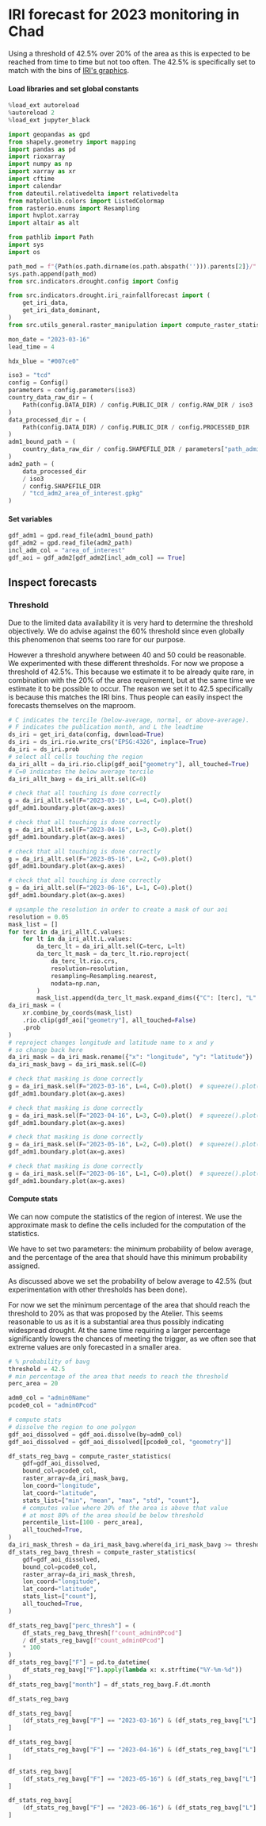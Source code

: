 # IRI forecast for 2023 monitoring in Chad
Using a threshold of 42.5% over 20% of the area as this is expected to be reached from time to time but not too often. The 42.5% is specifically set to match with the bins of [IRI's graphics](https://iri.columbia.edu/our-expertise/climate/forecasts/seasonal-climate-forecasts/). 


#### Load libraries and set global constants

```python
%load_ext autoreload
%autoreload 2
%load_ext jupyter_black
```

```python
import geopandas as gpd
from shapely.geometry import mapping
import pandas as pd
import rioxarray
import numpy as np
import xarray as xr
import cftime
import calendar
from dateutil.relativedelta import relativedelta
from matplotlib.colors import ListedColormap
from rasterio.enums import Resampling
import hvplot.xarray
import altair as alt

from pathlib import Path
import sys
import os

path_mod = f"{Path(os.path.dirname(os.path.abspath(''))).parents[2]}/"
sys.path.append(path_mod)
from src.indicators.drought.config import Config

from src.indicators.drought.iri_rainfallforecast import (
    get_iri_data,
    get_iri_data_dominant,
)
from src.utils_general.raster_manipulation import compute_raster_statistics
```

```python
mon_date = "2023-03-16"
lead_time = 4
```

```python
hdx_blue = "#007ce0"
```

```python
iso3 = "tcd"
config = Config()
parameters = config.parameters(iso3)
country_data_raw_dir = (
    Path(config.DATA_DIR) / config.PUBLIC_DIR / config.RAW_DIR / iso3
)
data_processed_dir = (
    Path(config.DATA_DIR) / config.PUBLIC_DIR / config.PROCESSED_DIR
)
adm1_bound_path = (
    country_data_raw_dir / config.SHAPEFILE_DIR / parameters["path_admin1_shp"]
)
adm2_path = (
    data_processed_dir
    / iso3
    / config.SHAPEFILE_DIR
    / "tcd_adm2_area_of_interest.gpkg"
)
```

#### Set variables

```python
gdf_adm1 = gpd.read_file(adm1_bound_path)
gdf_adm2 = gpd.read_file(adm2_path)
incl_adm_col = "area_of_interest"
gdf_aoi = gdf_adm2[gdf_adm2[incl_adm_col] == True]
```

## Inspect forecasts


### Threshold



Due to the limited data availability it is very hard to determine the threshold objectively. We do advise against the 60% threshold since even globally this phenomenon that seems too rare for our purpose. 

However a threshold anywhere between 40 and 50 could be reasonable. We experimented with these different thresholds. For now we propose a threshold of 42.5%. This because we estimate it to be already quite rare, in combination with the 20% of the area requirement, but at the same time we estimate it to be possible to occur. The reason we set it to 42.5 specifically is because this matches the IRI bins. Thus people can easily inspect the forecasts themselves on the maproom.

```python
# C indicates the tercile (below-average, normal, or above-average).
# F indicates the publication month, and L the leadtime
ds_iri = get_iri_data(config, download=True)
ds_iri = ds_iri.rio.write_crs("EPSG:4326", inplace=True)
da_iri = ds_iri.prob
# select all cells touching the region
da_iri_allt = da_iri.rio.clip(gdf_aoi["geometry"], all_touched=True)
# C=0 indicates the below average tercile
da_iri_allt_bavg = da_iri_allt.sel(C=0)
```

```python
# check that all touching is done correctly
g = da_iri_allt.sel(F="2023-03-16", L=4, C=0).plot()
gdf_adm1.boundary.plot(ax=g.axes)
```

```python
# check that all touching is done correctly
g = da_iri_allt.sel(F="2023-04-16", L=3, C=0).plot()
gdf_adm1.boundary.plot(ax=g.axes)
```

```python
# check that all touching is done correctly
g = da_iri_allt.sel(F="2023-05-16", L=2, C=0).plot()
gdf_adm1.boundary.plot(ax=g.axes)
```

```python
# check that all touching is done correctly
g = da_iri_allt.sel(F="2023-06-16", L=1, C=0).plot()
gdf_adm1.boundary.plot(ax=g.axes)
```

```python
# upsample the resolution in order to create a mask of our aoi
resolution = 0.05
mask_list = []
for terc in da_iri_allt.C.values:
    for lt in da_iri_allt.L.values:
        da_terc_lt = da_iri_allt.sel(C=terc, L=lt)
        da_terc_lt_mask = da_terc_lt.rio.reproject(
            da_terc_lt.rio.crs,
            resolution=resolution,
            resampling=Resampling.nearest,
            nodata=np.nan,
        )
        mask_list.append(da_terc_lt_mask.expand_dims({"C": [terc], "L": [lt]}))
da_iri_mask = (
    xr.combine_by_coords(mask_list)
    .rio.clip(gdf_aoi["geometry"], all_touched=False)
    .prob
)
# reproject changes longitude and latitude name to x and y
# so change back here
da_iri_mask = da_iri_mask.rename({"x": "longitude", "y": "latitude"})
da_iri_mask_bavg = da_iri_mask.sel(C=0)
```

```python
# check that masking is done correctly
g = da_iri_mask.sel(F="2023-03-16", L=4, C=0).plot()  # squeeze().plot()
gdf_adm1.boundary.plot(ax=g.axes)
```

```python
# check that masking is done correctly
g = da_iri_mask.sel(F="2023-04-16", L=3, C=0).plot()  # squeeze().plot()
gdf_adm1.boundary.plot(ax=g.axes)
```

```python
# check that masking is done correctly
g = da_iri_mask.sel(F="2023-05-16", L=2, C=0).plot()  # squeeze().plot()
gdf_adm1.boundary.plot(ax=g.axes)
```

```python
# check that masking is done correctly
g = da_iri_mask.sel(F="2023-06-16", L=1, C=0).plot()  # squeeze().plot()
gdf_adm1.boundary.plot(ax=g.axes)
```

#### Compute stats
We can now compute the statistics of the region of interest. We use the approximate mask to define the cells included for the computation of the statistics. 

We have to set two parameters: the minimum probability of below average, and the percentage of the area that should have this minimum probability assigned. 

As discussed above we set the probability of below average to 42.5% (but experimentation with other thresholds has been done). 

For now we set the minimum percentage of the area that should reach the threshold to 20% as that was proposed by the Atelier. This seems reasonable to us as it is a substantial area thus possibly indicating widespread drought. At the same time requiring a larger percentage significantly lowers the chances of meeting the trigger, as we often see that extreme values are only forecasted in a smaller area.

```python
# % probability of bavg
threshold = 42.5
# min percentage of the area that needs to reach the threshold
perc_area = 20
```

```python
adm0_col = "admin0Name"
pcode0_col = "admin0Pcod"
```

```python
# compute stats
# dissolve the region to one polygon
gdf_aoi_dissolved = gdf_aoi.dissolve(by=adm0_col)
gdf_aoi_dissolved = gdf_aoi_dissolved[[pcode0_col, "geometry"]]

df_stats_reg_bavg = compute_raster_statistics(
    gdf=gdf_aoi_dissolved,
    bound_col=pcode0_col,
    raster_array=da_iri_mask_bavg,
    lon_coord="longitude",
    lat_coord="latitude",
    stats_list=["min", "mean", "max", "std", "count"],
    # computes value where 20% of the area is above that value
    # at most 80% of the area should be below threshold
    percentile_list=[100 - perc_area],
    all_touched=True,
)
da_iri_mask_thresh = da_iri_mask_bavg.where(da_iri_mask_bavg >= threshold)
df_stats_reg_bavg_thresh = compute_raster_statistics(
    gdf=gdf_aoi_dissolved,
    bound_col=pcode0_col,
    raster_array=da_iri_mask_thresh,
    lon_coord="longitude",
    lat_coord="latitude",
    stats_list=["count"],
    all_touched=True,
)

df_stats_reg_bavg["perc_thresh"] = (
    df_stats_reg_bavg_thresh[f"count_admin0Pcod"]
    / df_stats_reg_bavg[f"count_admin0Pcod"]
    * 100
)
df_stats_reg_bavg["F"] = pd.to_datetime(
    df_stats_reg_bavg["F"].apply(lambda x: x.strftime("%Y-%m-%d"))
)
df_stats_reg_bavg["month"] = df_stats_reg_bavg.F.dt.month
```

```python
df_stats_reg_bavg
```

```python
df_stats_reg_bavg[
    (df_stats_reg_bavg["F"] == "2023-03-16") & (df_stats_reg_bavg["L"] == 4.0)
]
```

```python
df_stats_reg_bavg[
    (df_stats_reg_bavg["F"] == "2023-04-16") & (df_stats_reg_bavg["L"] == 3.0)
]
```

```python
df_stats_reg_bavg[
    (df_stats_reg_bavg["F"] == "2023-05-16") & (df_stats_reg_bavg["L"] == 2.0)
]
```

```python
df_stats_reg_bavg[
    (df_stats_reg_bavg["F"] == "2023-06-16") & (df_stats_reg_bavg["L"] == 1.0)
]
```
